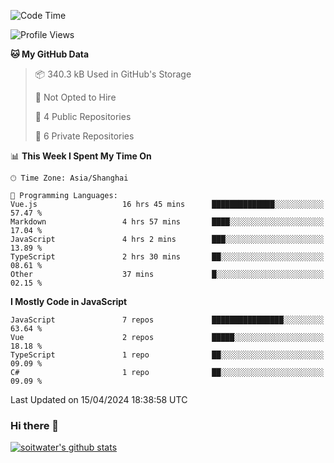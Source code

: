 <!--START_SECTION:waka-->
![Code Time](http://img.shields.io/badge/Code%20Time-3%2C342%20hrs%2013%20mins-blue)

![Profile Views](http://img.shields.io/badge/Profile%20Views-0-blue)

**🐱 My GitHub Data** 

> 📦 340.3 kB Used in GitHub's Storage 
 > 
> 🚫 Not Opted to Hire
 > 
> 📜 4 Public Repositories 
 > 
> 🔑 6 Private Repositories 
 > 
📊 **This Week I Spent My Time On** 

```text
🕑︎ Time Zone: Asia/Shanghai

💬 Programming Languages: 
Vue.js                   16 hrs 45 mins      ██████████████░░░░░░░░░░░   57.47 % 
Markdown                 4 hrs 57 mins       ████░░░░░░░░░░░░░░░░░░░░░   17.04 % 
JavaScript               4 hrs 2 mins        ███░░░░░░░░░░░░░░░░░░░░░░   13.89 % 
TypeScript               2 hrs 30 mins       ██░░░░░░░░░░░░░░░░░░░░░░░   08.61 % 
Other                    37 mins             █░░░░░░░░░░░░░░░░░░░░░░░░   02.15 % 
```

**I Mostly Code in JavaScript** 

```text
JavaScript               7 repos             ████████████████░░░░░░░░░   63.64 % 
Vue                      2 repos             █████░░░░░░░░░░░░░░░░░░░░   18.18 % 
TypeScript               1 repo              ██░░░░░░░░░░░░░░░░░░░░░░░   09.09 % 
C#                       1 repo              ██░░░░░░░░░░░░░░░░░░░░░░░   09.09 % 
```




 Last Updated on 15/04/2024 18:38:58 UTC
<!--END_SECTION:waka-->

### Hi there 👋
[![soitwater's github stats](https://github-readme-stats.vercel.app/api?username=soitwater)](https://github.com/soitwater/github-readme-stats)
